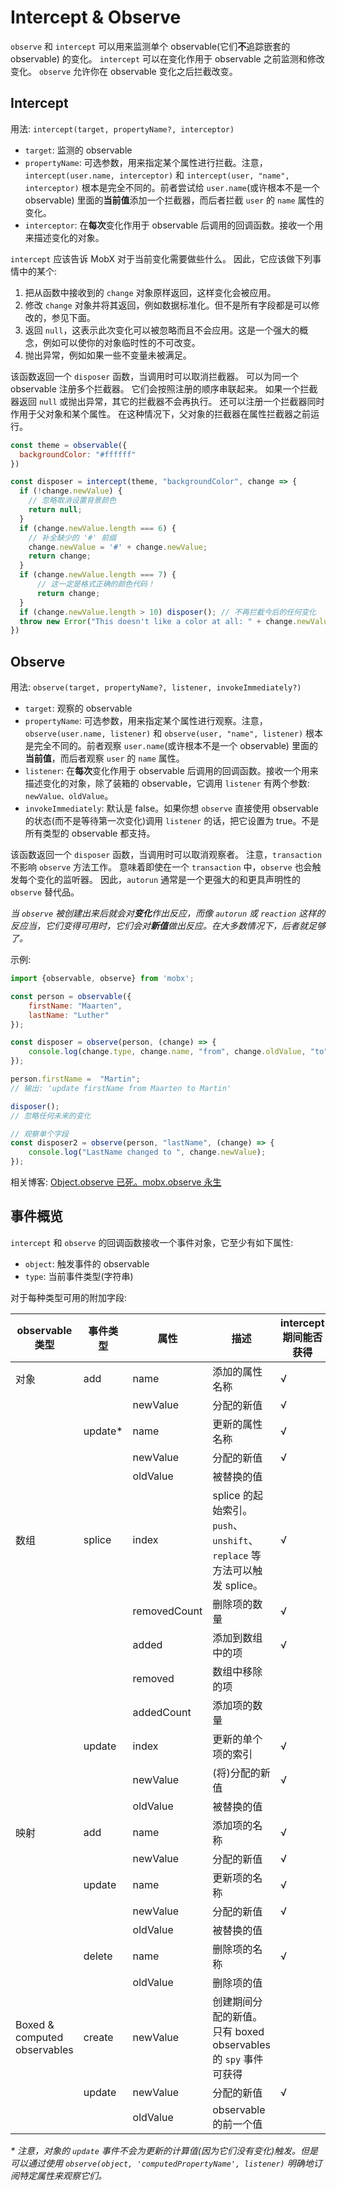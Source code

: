 # Intercept & Observe

`observe` 和 `intercept` 可以用来监测单个 observable(它们**不**追踪嵌套的 observable) 的变化。
`intercept` 可以在变化作用于 observable 之前监测和修改变化。
`observe` 允许你在 observable 变化之后拦截改变。

## Intercept
用法: `intercept(target, propertyName?, interceptor)`

* `target`: 监测的 observable
* `propertyName`: 可选参数，用来指定某个属性进行拦截。注意，`intercept(user.name, interceptor)` 和 `intercept(user, "name", interceptor)` 根本是完全不同的。前者尝试给 `user.name`(或许根本不是一个 observable) 里面的**当前值**添加一个拦截器，而后者拦截 `user` 的 `name` 属性的变化。
* `interceptor`: 在**每次**变化作用于 observable 后调用的回调函数。接收一个用来描述变化的对象。

`intercept` 应该告诉 MobX 对于当前变化需要做些什么。
因此，它应该做下列事情中的某个:
1. 把从函数中接收到的 `change` 对象原样返回，这样变化会被应用。
2. 修改 `change` 对象并将其返回，例如数据标准化。但不是所有字段都是可以修改的，参见下面。
3. 返回 `null`，这表示此次变化可以被忽略而且不会应用。这是一个强大的概念，例如可以使你的对象临时性的不可改变。
4. 抛出异常，例如如果一些不变量未被满足。

该函数返回一个 `disposer` 函数，当调用时可以取消拦截器。
可以为同一个 observable 注册多个拦截器。
它们会按照注册的顺序串联起来。
如果一个拦截器返回 `null` 或抛出异常，其它的拦截器不会再执行。
还可以注册一个拦截器同时作用于父对象和某个属性。
在这种情况下，父对象的拦截器在属性拦截器之前运行。

```javascript
const theme = observable({
  backgroundColor: "#ffffff"
})

const disposer = intercept(theme, "backgroundColor", change => {
  if (!change.newValue) {
    // 忽略取消设置背景颜色
    return null;
  }
  if (change.newValue.length === 6) {
    // 补全缺少的 '#' 前缀
    change.newValue = '#' + change.newValue;
    return change;
  }
  if (change.newValue.length === 7) {
      // 这一定是格式正确的颜色代码！
      return change;
  }
  if (change.newValue.length > 10) disposer(); // 不再拦截今后的任何变化
  throw new Error("This doesn't like a color at all: " + change.newValue);
})
```

## Observe
用法: `observe(target, propertyName?, listener, invokeImmediately?)`

* `target`: 观察的 observable
* `propertyName`: 可选参数，用来指定某个属性进行观察。注意，`observe(user.name, listener)` 和 `observe(user, "name", listener)` 根本是完全不同的。前者观察 `user.name`(或许根本不是一个 observable) 里面的**当前值**，而后者观察 `user` 的 `name` 属性。
* `listener`: 在**每次**变化作用于 observable 后调用的回调函数。接收一个用来描述变化的对象，除了装箱的 observable，它调用 `listener` 有两个参数: `newValue、oldValue`。
* `invokeImmediately`: 默认是 false。如果你想 `observe` 直接使用 observable 的状态(而不是等待第一次变化)调用 `listener` 的话，把它设置为 true。不是所有类型的 observable 都支持。

该函数返回一个 `disposer` 函数，当调用时可以取消观察者。
注意，`transaction` 不影响 `observe` 方法工作。
意味着即使在一个 `transaction` 中，`observe` 也会触发每个变化的监听器。
因此，`autorun` 通常是一个更强大的和更具声明性的 `observe` 替代品。

_当 `observe` 被创建出来后就会对**变化**作出反应，而像 `autorun` 或 `reaction` 这样的反应当，它们变得可用时，它们会对**新值**做出反应。在大多数情况下，后者就足够了。_

示例:

```javascript
import {observable, observe} from 'mobx';

const person = observable({
	firstName: "Maarten",
	lastName: "Luther"
});

const disposer = observe(person, (change) => {
	console.log(change.type, change.name, "from", change.oldValue, "to", change.object[change.name]);
});

person.firstName =  "Martin";
// 输出: 'update firstName from Maarten to Martin'

disposer();
// 忽略任何未来的变化

// 观察单个字段
const disposer2 = observe(person, "lastName", (change) => {
	console.log("LastName changed to ", change.newValue);
});
```
相关博客: [Object.observe 已死。mobx.observe 永生](https://medium.com/@mweststrate/object-observe-is-dead-long-live-mobservable-observe-ad96930140c5)

## 事件概览

`intercept` 和 `observe` 的回调函数接收一个事件对象，它至少有如下属性:
* `object`: 触发事件的 observable
* `type`: 当前事件类型(字符串)

对于每种类型可用的附加字段:

| observable 类型 | 事件类型 | 属性 | 描述 | intercept 期间能否获得 | 能否被 intercept 修改 |
| -- | --- | ---| --| --| -- |
| 对象 | add | name | 添加的属性名称 | √ | |
| | | newValue | 分配的新值 | √ | √ |
| | update\* | name | 更新的属性名称 | √ |  |
| | | newValue | 分配的新值 | √ | √ |
| | | oldValue | 被替换的值 |  |  |
| 数组 | splice | index | splice 的起始索引。 `push`、 `unshift`、 `replace` 等方法可以触发 splice。 | √ | |
| | | removedCount | 删除项的数量 | √ | √ |
| | | added | 添加到数组中的项 | √ | √ |
| | | removed | 数组中移除的项 | | |
| | | addedCount | 添加项的数量 | | |
| | update | index | 更新的单个项的索引 | √ | |
| | | newValue | (将)分配的新值 | √ | √ |
| | | oldValue | 被替换的值 | | |
| 映射 | add | name | 添加项的名称 | √ | |
| | | newValue | 分配的新值 | √ | √ |
| | update | name | 更新项的名称 | √ | |
| | | newValue | 分配的新值 | √ | √ |
| | | oldValue | 被替换的值 | | |
| | delete | name | 删除项的名称 | √ | |
| | | oldValue | 删除项的值 | | |
| Boxed & computed observables | create | newValue | 创建期间分配的新值。只有 boxed observables 的 `spy` 事件可获得 | | |
| | update | newValue | 分配的新值 | √ | √ |
| | | oldValue | observable 的前一个值 | | |

_\* 注意，对象的 `update` 事件不会为更新的计算值(因为它们没有变化)触发。但是可以通过使用 `observe(object, 'computedPropertyName', listener)` 明确地订阅特定属性来观察它们。_
